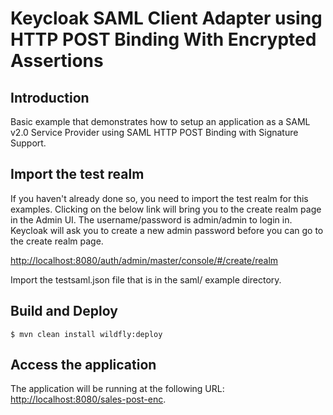 # Keycloak SAML Client Adapter using HTTP POST Binding With Encrypted Assertions

## Introduction

Basic example that demonstrates how to setup an application as a SAML v2.0 Service Provider using SAML HTTP POST Binding with Signature Support.  

## Import the test realm

If you haven't already done so, you need to import the test realm for this examples.  Clicking on the below link will bring you to the
create realm page in the Admin UI.  The username/password is admin/admin to login in.  Keycloak will ask you to
create a new admin password before you can go to the create realm page.

[http://localhost:8080/auth/admin/master/console/#/create/realm](http://localhost:8080/auth/admin/master/console/#/create/realm)

Import the testsaml.json file that is in the saml/ example directory.

## Build and Deploy

```
$ mvn clean install wildfly:deploy
```

## Access the application

The application will be running at the following URL: <http://localhost:8080/sales-post-enc>.


